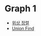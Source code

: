 # Graph 1 
- [위상 정렬](https://github.com/AAISSJ/AlgorithmStudy/tree/main/2024/Data%20Structure/Tree%26Graph/Topology%20Sort)
- [Union Find](https://github.com/AAISSJ/AlgorithmStudy/tree/main/2024/Data%20Structure/Tree%26Graph/Union%20Find)
